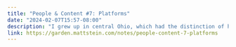 ```yaml
---
title: "People & Content #7: Platforms"
date: "2024-02-07T15:57-08:00"
description: "I grew up in central Ohio, which had the distinction of harboring an exceedingly average populace.Auxiliary characters in books, movies, and TV shows are from Ohio so they won’t be too splashy.Large retailers would pilot stores and products there to sample average America.It’s how I got to have McDonald’s pizza as a kid.One of my high school jobs was at the trendy and oppressively-perfumed mall clothing store, Abercrombie & Fitch. Not as the shirtless entryway model or a cashier or anything useful, but one of thirty or so youths that worked overnight to fold, arrange, and photograph store displays.How could this take thirty people, you might wonder? It didn’t. Most of us sat around hoping to fold something, to do something. To feel something. There was a huge backup pool because this particular store was Very Important and photos of it would be used across the country to model how other stores should set up.A shopping mall sameness prevailed in my childhood suburban environment.I didn’t realize this until I live..."
link: https://garden.mattstein.com/notes/people-content-7-platforms
---
```

